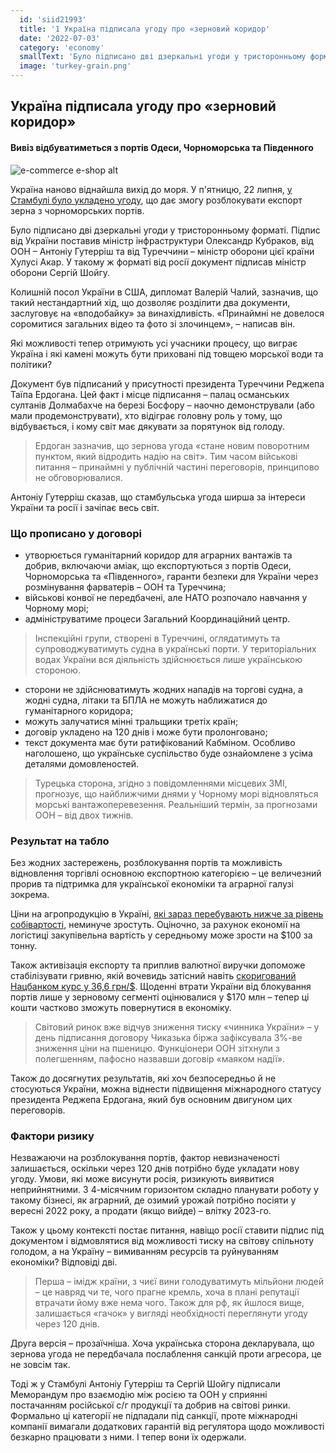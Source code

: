 ```yaml
---
  id: 'siid21993'
  title: '1 Україна підписала угоду про «зерновий коридор'
  date: '2022-07-03'
  category: 'economy'
  smallText: 'Було підписано дві дзеркальні угоди у тристоронньому форматі. Підпис від України поставив міністр інфраструктури Олександр Кубраков, від ООН – Антоніу Гутерріш та від Туреччини – міністр оборони цієї країни Хулусі Акар. У такому ж форматі від росії документ підписав міністр оборони Сергій Шойгу.'
  image: 'turkey-grain.png'
---
```


## Україна підписала угоду про «зерновий коридор»
#### Вивіз відбуватиметься з портів Одеси, Чорноморська та Південного
![e-commerce e-shop alt](https://s.mind.ua/img/forall/a/202447/48.png?1658517726)

Україна наново віднайшла вихід до моря. У п'ятницю, 22 липня, [у Стамбулі було укладено угоду](https://mind.ua/news/20244748-ukrayina-pidpisala-ugodu-pro-zernovij-koridor), що дає змогу розблокувати експорт зерна з чорноморських портів.


Було підписано дві дзеркальні угоди у тристоронньому форматі. Підпис від України поставив міністр інфраструктури Олександр Кубраков, від ООН – Антоніу Гутерріш та від Туреччини – міністр оборони цієї країни Хулусі Акар. У такому ж форматі від росії документ підписав міністр оборони Сергій Шойгу.

Колишній посол України в США, дипломат Валерій Чалий, зазначив, що такий нестандартний хід, що дозволяє розділити два документи, заслуговує на «вподобайку» за винахідливість. «Принаймні не довелося соромитися загальних відео та фото зі злочинцем», – написав він.

Які можливості тепер отримують усі учасники процесу, що виграє Україна і які камені можуть бути приховані під товщею морської води та політики?

Документ був підписаний у присутності президента Туреччини Реджепа Таїпа Ердогана. Цей факт і місце підписання – палац османських султанів Долмабахче на березі Босфору – наочно демонстрували (або мали продемонструвати), хто відіграє головну роль у тому, що відбувається, і кому світ має дякувати за порятунок від голоду.

> Ердоган зазначив, що зернова угода «стане новим поворотним пунктом, який відродить надію на світ». Тим часом військові питання – принаймні у публічній частині переговорів, принципово не обговорювалися.

Антоніу Гутерріш сказав, що стамбульська угода ширша за інтереси України та росії і зачіпає весь світ.

### Що прописано у договорі

* утворюється гуманітарний коридор для аграрних вантажів та добрив, включаючи аміак, що експортуються з портів Одеси, Чорноморська та «Південного», гаранти безпеки для України через розмінування фарватерів – ООН та Туреччина;
* військові конвої не передбачені, але НАТО розпочало навчання у Чорному морі;
* адмініструватиме процеси Загальний Координаційний центр.

> Інспекційні групи, створені в Туреччині, оглядатимуть та супроводжуватимуть судна в українські порти. У територіальних водах України вся діяльність здійснюється лише українською стороною.


* сторони не здійснюватимуть жодних нападів на торгові судна, а жодні судна, літаки та БПЛА не можуть наближатися до гуманітарного коридора;
* можуть залучатися мінні тральщики третіх країн;
* договір укладено на 120 днів і може бути пролонговано;
* текст документа має бути ратифікований Кабміном. Особливо наголошено, що українське суспільство буде ознайомлене з усіма деталями домовленостей.

> Турецька сторона, згідно з повідомленнями місцевих ЗМІ, прогнозує, що найближчими днями у Чорному морі відновляться морські вантажоперевезення. Реальніший термін, за прогнозами ООН – від двох тижнів.


### Результат на табло

Без жодних застережень, розблокування портів та можливість відновлення торгівлі основною експортною категорією – це величезний прорив та підтримка для української економіки та аграрної галузі зокрема.

Ціни на агропродукцію в Україні, [які зараз перебувають нижче за рівень собівартості](https://mind.ua/publications/20244772-stambulski-ugodi-shcho-oznachae-rozblokuvannya-eksportu-ukrayinskogo-zerna), неминуче зростуть. Оціночно, за рахунок економії на логістиці закупівельна вартість у середньому може зрости на $100 за тонну.

Також активізація експорту та приплив валютної виручки допоможе стабілізувати гривню, якій вочевидь затісний навіть [скоригований Нацбанком курс у 36,6 грн/$](https://mind.ua/publications/20244718-blizhche-do-realnosti-naskilki-pidbadorit-eksporteriv-novij-oficijnij-kurs-dolara). Щоденні втрати України від блокування портів лише у зерновому сегменті оцінювалися у $170 млн – тепер ці кошти частково зможуть повернутися в економіку.


> Світовий ринок вже відчув зниження тиску «чинника України» – у день підписання договору Чиказька біржа зафіксувала 3%-ве зниження ціни на пшеницю. Функціонери ООН зітхнули з полегшенням, пафосно назвавши договір «маяком надії».

Також до досягнутих результатів, які хоч безпосередньо й не стосуються України, можна віднести підвищення міжнародного статусу президента Реджепа Ердогана, який був основним двигуном цих переговорів.

### Фактори ризику

Незважаючи на розблокування портів, фактор невизначеності залишається, оскільки через 120 днів потрібно буде укладати нову угоду. Умови, які може висунути росія, ризикують виявитися неприйнятними. З 4-місячним горизонтом складно планувати роботу у такому бізнесі, як аграрний, де озимий урожай потрібно посіяти у вересні 2022 року, а продати (якщо вийде) – влітку 2023-го.

Також у цьому контексті постає питання, навіщо росії ставити підпис під документом і відмовлятися від можливості тиску на світову спільноту голодом, а на Україну – вимиванням ресурсів та руйнуванням економіки? Відповіді дві.

> Перша – імідж країни, з чиєї вини голодуватимуть мільйони людей – це навряд чи те, чого прагне кремль, хоча в плані репутації втрачати йому вже нема чого. Також для рф, як йшлося вище, залишається «гачок» у вигляді необхідності переглянути угоду через 120 днів.

Друга версія – прозаїчніша. Хоча українська сторона декларувала, що зернова угода не передбачала послаблення санкцій проти агресора, це не зовсім так.


Тоді ж у Стамбулі Антоніу Гутерріш та Сергій Шойгу підписали Меморандум про взаємодію між росією та ООН у сприянні постачанням російської с/г продукції та добрив на світові ринки. Формально ці категорії не підпадали під санкції, проте міжнародні компанії вимагали додаткових гарантій від регулятора щодо можливості безкарно працювати з ними. І тепер вони їх одержали.